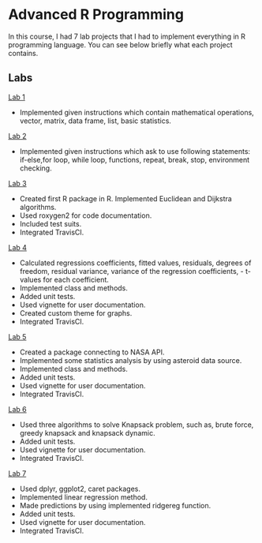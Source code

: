 # Advanced R Programming

In this course, I had 7 lab projects that I had to implement everything in R programming language. You can see below briefly what each project contains.

## Labs

[Lab 1](Lab%201/)

- Implemented given instructions which contain mathematical operations, vector, matrix, data frame, list, basic statistics.

[Lab 2](Lab%202/)

- Implemented given instructions which ask to use following statements: if-else,for loop, while loop, functions, repeat, break, stop, environment checking.

[Lab 3](Lab%203/)

- Created first R package in R. Implemented Euclidean and Dijkstra algorithms.
- Used roxygen2 for code documentation.
- Included test suits.
- Integrated TravisCI.

[Lab 4](Lab%204/)

- Calculated regressions coefficients, fitted values, residuals, degrees of freedom, residual variance, variance of the regression coefficients, - t-values for each coefficient.
- Implemented class and methods.
- Added unit tests.
- Used vignette for user documentation.
- Created custom theme for graphs.
- Integrated TravisCI.

[Lab 5](Lab%205/)

- Created a package connecting to NASA API.
- Implemented some statistics analysis by using asteroid data source.
- Implemented class and methods.
- Added unit tests.
- Used vignette for user documentation.
- Integrated TravisCI.

[Lab 6](Lab%206/)

- Used three algorithms to solve Knapsack problem, such as, brute force, greedy knapsack and knapsack dynamic.
- Added unit tests.
- Used vignette for user documentation.
- Integrated TravisCI.

[Lab 7](Lab%207/)

- Used dplyr, ggplot2, caret packages.
- Implemented linear regression method.
- Made predictions by using implemented ridgereg function.
- Added unit tests.
- Used vignette for user documentation.
- Integrated TravisCI.

